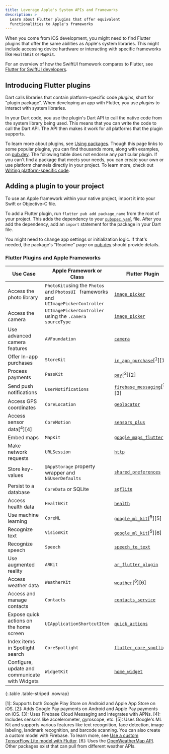 ```yaml
---
title: Leverage Apple's System APIs and Frameworks
description: >
  Learn about Flutter plugins that offer equivalent
  functionalities to Apple's frameworks
---
```


When you come from iOS development, you might need to find
Flutter plugins that offer the same abilities as Apple's system
libraries. This might include accessing device hardware or interacting
with specific frameworks like `HealthKit` or `MapKit`.

For an overview of how the SwiftUI framework compares to Flutter,
see [Flutter for SwiftUI developers][].

## Introducing Flutter plugins

Dart calls libraries that contain platform-specific code _plugins_,
short for "plugin package".
When developing an app with Flutter, you use _plugins_ to interact
with system libraries.

In your Dart code, you use the plugin's Dart API to call the native
code from the system library being used. This means that you can write
the code to call the Dart API. The API then makes it work for all
platforms that the plugin supports.

To learn more about plugins, see [Using packages][].
Though this page links to some popular plugins,
you can find thousands more, along with examples,
on [pub.dev][].
The following table does not endorse any particular plugin.
If you can't find a package that meets your needs,
you can create your own or
use platform channels directly in your project.
To learn more, check out [Writing platform-specific code][].

## Adding a plugin to your project

To use an Apple framework within your native project,
import it into your Swift or Objective-C file.

To add a Flutter plugin, run `flutter pub add package_name`
from the root of your project.
This adds the dependency to your [`pubspec.yaml`][] file.
After you add the dependency, add an `import` statement for the package
in your Dart file.

You might need to change app settings or initialization logic.
If that's needed, the package's "Readme" page on [pub.dev][]
should provide details.

### Flutter Plugins and Apple Frameworks

| Use Case                                       | Apple Framework or Class                                                              | Flutter Plugin               |
|------------------------------------------------|---------------------------------------------------------------------------------------|------------------------------|
| Access the photo library                       | `PhotoKit`using the `Photos` and `PhotosUI ` frameworks and `UIImagePickerController` | [`image_picker`][]           |
| Access the camera                              | `UIImagePickerController` using the `.camera` `sourceType`                            | [`image_picker`][]           |
| Use advanced camera features                   | `AVFoundation`                                                                        | [`camera`][]                 |
| Offer In-app purchases                         | `StoreKit`                                                                            | [`in_app_purchase`][][<sup>1</sup>][1]    |
| Process payments                               | `PassKit`                                                                             | [`pay`][][<sup>2</sup>][2]                |
| Send push notifications                        | `UserNotifications`                                                                   | [`firebase_messaging`][][<sup>3</sup>][3] |
| Access GPS coordinates                         | `CoreLocation`                                                                        | [`geolocator`][]             |
| Access sensor data[<sup>4</sup>][4]                         | `CoreMotion`                                                                          | [`sensors_plus`][]           |
| Embed maps                                     | `MapKit`                                                                              | [`google_maps_flutter`][]    |
| Make network requests                          | `URLSession`                                                                          | [`http`][]                   |
| Store key-values                               | `@AppStorage` property wrapper and `NSUserDefaults`                                   | [`shared_preferences`][]     |
| Persist to a database                          | `CoreData` or SQLite                                                                  | [`sqflite`][]                |
| Access health data                             | `HealthKit`                                                                           | [`health`][]                 |
| Use machine learning                           | `CoreML`                                                                              | [`google_ml_kit`][][<sup>5</sup>][5]      |
| Recognize text                                 | `VisionKit`                                                                           | [`google_ml_kit`][][<sup>5</sup>][6]      |
| Recognize speech                               | `Speech`                                                                              | [`speech_to_text`][]         |
| Use augmented reality                          | `ARKit`                                                                               | [`ar_flutter_plugin`][]      |
| Access weather data                            | `WeatherKit`                                                                          | [`weather`][][<sup>6</sup>][6]            |
| Access and manage contacts                     | `Contacts`                                                                            | [`contacts_service`][]       |
| Expose quick actions on the home screen        | `UIApplicationShortcutItem`                                                           | [`quick_actions`][]          |
| Index items in Spotlight search                | `CoreSpotlight`                                                                       | [`flutter_core_spotlight`][] |
| Configure, update and communicate with Widgets | `WidgetKit`                                                                           | [`home_widget`][]            |

{:.table .table-striped .nowrap}

[1]: Supports both Google Play Store on Android and Apple App Store on iOS.
[2]: Adds Google Pay payments on Android and Apple Pay payments on iOS.
[3]: Uses Firebase Cloud Messaging and integrates with APNs.
[4]: Includes sensors like accelerometer, gyroscope, etc.
[5]: Uses Google's ML Kit and supports various features like text recognition, face detection, image labeling, landmark recognition, and barcode scanning. You can also create a custom model with Firebase. To learn more, see [Use a custom TensorFlow Lite model with Flutter][].
[6]: Uses the [OpenWeatherMap API][]. Other packages exist that can pull from different weather APIs.

[Flutter for SwiftUI developers]: /get-started/flutter-for/swiftui-devs
[Using packages]: /packages-and-plugins/using-packages
[pub.dev]: {{site.pub-pkg}}
[`shared_preferences`]: {{site.pub-pkg}}/shared_preferences
[`http`]: {{site.pub-pkg}}/http
[`sensors_plus`]: {{site.pub-pkg}}/sensors_plus
[`geolocator`]: {{site.pub-pkg}}/geolocator
[`image_picker`]: {{site.pub-pkg}}/image_picker
[`pubspec.yaml`]: /tools/pubspec
[`quick_actions`]: {{site.pub-pkg}}/quick_actions
[`in_app_purchase`]: {{site.pub-pkg}}/in_app_purchase
[`pay`]: {{site.pub-pkg}}/pay
[`firebase_messaging`]: {{site.pub-pkg}}/firebase_messaging
[`google_maps_flutter`]: {{site.pub-pkg}}/google_maps_flutter
[`google_ml_kit`]: {{site.pub-pkg}}/google_ml_kit
[Use a custom TensorFlow Lite model with Flutter]: {{site.firebase}}/docs/ml/flutter/use-custom-models
[`speech_to_text`]: {{site.pub-pkg}}/speech_to_text
[`ar_flutter_plugin`]: {{site.pub-pkg}}/ar_flutter_plugin
[`weather`]: {{site.pub-pkg}}/weather
[`contacts_service`]: {{site.pub-pkg}}/contacts_service
[`health`]: {{site.pub-pkg}}/health
[OpenWeatherMap API]: https://openweathermap.org/api
[`sqflite`]: {{site.pub-pkg}}/sqflite
[Writing platform-specific code]: /platform-integration/platform-channels
[`camera`]: {{site.pub-pkg}}/camera
[`flutter_core_spotlight`]: {{site.pub-pkg}}/flutter_core_spotlight
[`home_widget`]: {{site.pub-pkg}}/home_widget
